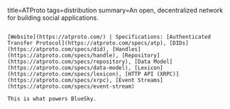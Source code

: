 title=ATProto
tags=distribution
summary=An open, decentralized network for building social applications.
~~~~~~

[Website](https://atproto.com/) | Specifications: [Authenticated Transfer Protocol](https://atproto.com/specs/atp), [DIDs](https://atproto.com/specs/did), [Handles](https://atproto.com/specs/handle), [Repository](https://atproto.com/specs/repository), [Data Model](https://atproto.com/specs/data-model), [Lexicon](https://atproto.com/specs/lexicon), [HTTP API (XRPC)](https://atproto.com/specs/xrpc), [Event Streams](https://atproto.com/specs/event-stream)

This is what powers BlueSky.
